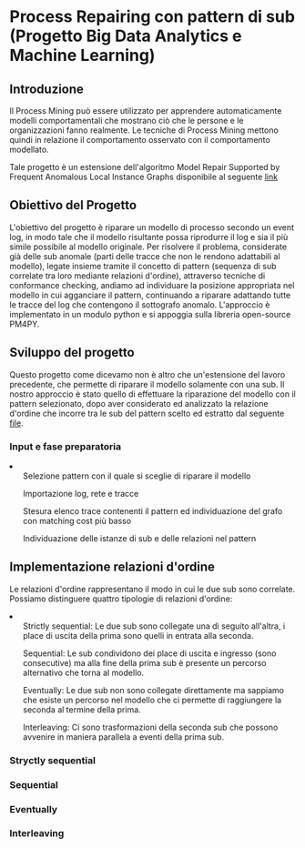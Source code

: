 # Process Repairing con pattern di sub (Progetto Big Data Analytics e Machine Learning)

## Introduzione
Il Process Mining può essere utilizzato per apprendere automaticamente modelli comportamentali che mostrano ciò che le persone e le organizzazioni fanno realmente.
Le tecniche di Process Mining mettono quindi in relazione il comportamento osservato con il comportamento modellato.

Tale progetto è un estensione dell'algoritmo Model Repair Supported by Frequent Anomalous Local Instance Graphs disponibile al seguente [link](https://github.com/KDMG/process-mining/tree/master/ProcessRepairing)

## Obiettivo del Progetto
L'obiettivo del progetto è riparare un modello di processo secondo un event log, in modo tale che il modello risultante possa riprodurre il log e sia il più simile possibile al modello originale.
Per risolvere il problema, considerate già delle sub anomale (parti delle tracce che non le rendono adattabili al modello), legate insieme tramite il concetto di pattern (sequenza di sub correlate tra loro mediante relazioni d'ordine), attraverso tecniche di conformance checking, andiamo ad individuare la posizione appropriata nel modello in cui agganciare il pattern, continuando a riparare adattando tutte le tracce del log che contengono il sottografo anomalo. L'approccio è implementato in un modulo python e si appoggia sulla libreria open-source PM4PY.

## Sviluppo del progetto
Questo progetto come dicevamo non è altro che un'estensione del lavoro precedente, che permette di riparare il modello solamente con una sub. Il nostro approccio è stato quello di effettuare la riparazione del modello con il pattern selezionato, dopo aver considerato ed analizzato la relazione d'ordine che incorre tra le sub del pattern scelto ed estratto dal seguente [file](https://github.com/ChiaraAmalia/ProgettoBigData/blob/main/ProcessRepairing/testBank2000NoRandomNoise_new_patterns_filtered_original.subs).

### Input e fase preparatoria
<li>
  <ul>Selezione pattern con il quale si sceglie di riparare il modello</ul>
  <ul>Importazione log, rete e tracce</ul>
  <ul>Stesura elenco trace contenenti il pattern ed individuazione del grafo con matching cost più basso</ul>
  <ul>Individuazione delle istanze di sub e delle relazioni nel pattern</ul>
</li>

## Implementazione relazioni d'ordine
Le relazioni d'ordine rappresentano il modo in cui le due sub sono correlate. Possiamo distinguere quattro tipologie di relazioni d'ordine:
<li>
  <ul>Strictly sequential: Le due sub sono collegate una di seguito all'altra, i place di uscita della prima sono quelli in entrata alla seconda.</ul>
  <ul>Sequential: Le sub condividono dei place di uscita e ingresso (sono consecutive) ma alla fine della prima sub è presente un percorso alternativo che torna al modello.</ul>
  <ul>Eventually: Le due sub non sono collegate direttamente ma sappiamo che esiste un percorso nel modello che ci permette di raggiungere la seconda al termine della prima.</ul>
  <ul>Interleaving: Ci sono trasformazioni della seconda sub che possono avvenire in maniera parallela a eventi della prima sub.</ul>
</li>

### Stryctly sequential

### Sequential

### Eventually

### Interleaving

